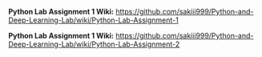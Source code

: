 **Python Lab Assignment 1 Wiki:** https://github.com/sakiii999/Python-and-Deep-Learning-Lab/wiki/Python-Lab-Assignment-1

**Python Lab Assignment 1 Wiki:** https://github.com/sakiii999/Python-and-Deep-Learning-Lab/wiki/Python-Lab-Assignment-2
